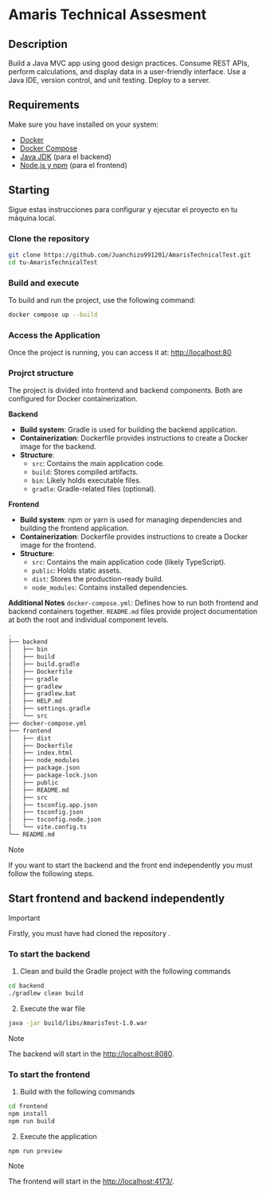 # Amaris Technical Assesment

## Description

Build a Java MVC app using good design practices. Consume REST APIs, perform calculations, and display data in a user-friendly interface. Use a Java IDE, version control, and unit testing. Deploy to a server.

## Requirements

Make sure you have installed on your system:

- [Docker](https://www.docker.com/get-started)
- [Docker Compose](https://docs.docker.com/compose/install/)
- [Java JDK](https://www.oracle.com/co/java/technologies/downloads/#java17) (para el backend)
- [Node.js y npm](https://nodejs.org/en/) (para el frontend)

## Starting

Sigue estas instrucciones para configurar y ejecutar el proyecto en tu máquina local.

### Clone the repository

```bash
git clone https://github.com/Juanchizo991201/AmarisTechnicalTest.git
cd tu-AmarisTechnicalTest
```

### Build and execute

To build and run the project, use the following command:

```bash
docker compose up --build
```

### Access the Application

Once the project is running, you can access it at: [http://localhost:80](http://localhost:80/)

### Projrct structure

The project is divided into frontend and backend components. Both are configured for Docker containerization.

**Backend**
- **Build system**: Gradle is used for building the backend application.
- **Containerization**: Dockerfile provides instructions to create a Docker image for the backend.
- **Structure**:
  - `src`: Contains the main application code.
  - `build`: Stores compiled artifacts.
  - `bin`: Likely holds executable files.
  - `gradle`: Gradle-related files (optional).

**Frontend**
- **Build system**: npm or yarn is used for managing dependencies and building the frontend application.
- **Containerization**: Dockerfile provides instructions to create a Docker image for the frontend.
- **Structure**:
  - `src`: Contains the main application code (likely TypeScript).
  - `public`: Holds static assets.
  - `dist`: Stores the production-ready build.
  - `node_modules`: Contains installed dependencies.

**Additional Notes**
`docker-compose.yml`: Defines how to run both frontend and backend containers together.
`README.md` files provide project documentation at both the root and individual component levels.

```bash
.
├── backend
│   ├── bin
│   ├── build
│   ├── build.gradle
│   ├── Dockerfile
│   ├── gradle
│   ├── gradlew
│   ├── gradlew.bat
│   ├── HELP.md
│   ├── settings.gradle
│   └── src
├── docker-compose.yml
├── frontend
│   ├── dist
│   ├── Dockerfile
│   ├── index.html
│   ├── node_modules
│   ├── package.json
│   ├── package-lock.json
│   ├── public
│   ├── README.md
│   ├── src
│   ├── tsconfig.app.json
│   ├── tsconfig.json
│   ├── tsconfig.node.json
│   └── vite.config.ts
└── README.md
```

> [!NOTE]
> If you want to start the backend and the front end independently you must follow the following steps.



## Start frontend and backend independently

> [!IMPORTANT]
> Firstly, you must have had cloned the repository .

### To start the backend 

1. Clean and build the Gradle project with the following commands

```bash
cd backend
./gradlew clean build
```

2. Execute the war file
```bash
java -jar build/libs/AmarisTest-1.0.war
```

> [!NOTE]
> The backend will start in the [http://localhost:8080](http://localhost:8080).


### To start the frontend 

1. Build with the following commands

```bash
cd frontend
npm install
npm run build
```

2. Execute the application
```bash
npm run preview
```

> [!NOTE]
> The frontend will start in the [http://localhost:4173/](http://localhost:4173/).
